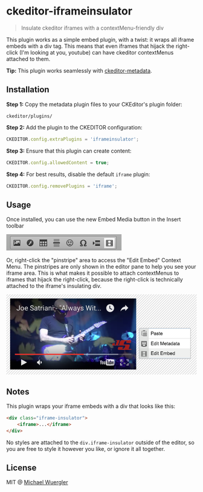 # ckeditor-iframeinsulator

> Insulate ckeditor iframes with a contextMenu-friendly div

This plugin works as a simple embed plugin, with a twist: it wraps all iframe embeds with a div tag. This means that even
iframes that hijack the right-click (I'm looking at you, youtube) can have ckeditor contextMenus attached to them. 

**Tip:** This plugin works seamlessly with [ckeditor-metadata](https://github.com/radiovisual/ckeditor-metadata).

## Installation

**Step 1:** Copy the metadata plugin files to your CKEditor's plugin folder:
```
ckeditor/plugins/
```

**Step 2:** Add the plugin to the CKEDITOR configuration:
```js
CKEDITOR.config.extraPlugins = 'iframeinsulator';
```

**Step 3:** Ensure that this plugin can create content:
```js
CKEDITOR.config.allowedContent = true;
```

**Step 4:** For best results, disable the default `iframe` plugin:
```js
CKEDITOR.config.removePlugins = 'iframe';
```

## Usage

Once installed, you can use the new Embed Media button in the Insert toolbar

![toolbar screenshot](media/screenshot-toolbar.png)

Or, right-click the "pinstripe" area to access the "Edit Embed" Context Menu. The pinstripes are only shown in the editor 
pane to help you see your iframe area. This is what makes it possible to attach contextMenus to iframes that hijack the right-click,
because the right-click is technically attached to the iframe's insulating div. 

![screenshot](media/screenshot-context.png)

## Notes

This plugin wraps your iframe embeds with a div that looks like this:

```html
<div class="iframe-insulator">
    <iframe>...</iframe>
</div>
```

No styles are attached to the `div.iframe-insulator` outside of the editor, so you are free to style it however you like,
or ignore it all together. 

## License

MIT @ [Michael Wuergler](http://numetriclabs.com)
